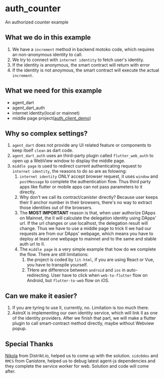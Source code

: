# auth_counter

An authorized counter example

## What we do in this example
1. We have a `increment` method in backend motoko code, which requires an non-anonymous identity to call.
2. We try to connect with `internet identity` to fetch user's identity.
3. If the identity is anonymous, the smart contract will return with error
4. If the identity is not anoymous, the smart contract will execute the actual `increment`.


## What we need for this example
* agent_dart
* agent_dart_auth
* internet identity(local or mainnet)
* middle page project([auth_client_demo](https://github.com/AstroxNetwork/auth-client-demo))

## Why so complex settings?
1. `agent_dart` does not provide any UI related feature or components to keep itself `clean` as dart code.
2. `agent_dart_auth` uses an third-party plugin called `flutter_web_auth` to open up a WebView window to display the middle page.
3. `middle page` is used to redirect current authenticating request to `internet identity`, the reasons to do so are as folowing:
   1. `internet identity` ONLY accept browser request, it uses `window` and `postMessage` to complete the authentication flow. Thus third party apps like flutter or mobile apps can not pass parameters to it directly.
   2. Why don't we call its contract/canister directly? Because user keeps their II anchor number in their browsers, there's no way to extract those identities out of the browsers.
   3. The **MOST IMPORTANT** reason is that, when user authorize DApps on Mainnet, the II will calculate the delegation identity using DApps' url. If the url changes or use localhost, the delegation result will change. Thus we have to use a middle page to trick II we had our requests are from our DApps' webpage, which means you have to deploy at least one webpage to mainnet and to the same and stable auth url to II. 
   4. The `middle page` is a very simple example that how do we complete the flow. There are still limitations:
      1. the project is coded by `lit-html`, if you are using React or Vue, you have to transpile yourself.
      2. THere are difference between `android` and `ios` in auto-redirecting. User have to click when `web-to-flutter` flow on Android, but `flutter-to-web` flow on iOS.

## Can we make it easier?
1. If you are tyring to use II, currently, no. Limitation is too much there.
2. AstroX is implementing our own identity service, which will link II as one of the identity providers. After we finish that part, we will make a flutter plugin to call smart-contract method directly, maybe without Webview popup.


## Special Thanks
[Nikola](https://github.com/Nikola1994/) from Distrikt.io, helped us to come up with the solution.
`sidc0des` and `RMCS` from Canistore, helped us to debug latest agent-js dependencies and they complete the service worker for web. Solution and code will come after.